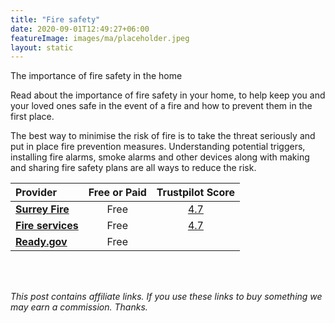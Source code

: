 ```yaml
---
title: "Fire safety"
date: 2020-09-01T12:49:27+06:00
featureImage: images/ma/placeholder.jpeg
layout: static
---
```


The importance of fire safety in the home

Read about the importance of fire safety in your home, to help keep you and your loved ones safe in the event of a fire and how to prevent them in the first place.

The best way to minimise the risk of fire is to take the threat seriously and put in place fire prevention measures. Understanding potential triggers, installing fire alarms, smoke alarms and other devices along with making and sharing fire safety plans are all ways to reduce the risk.

| Provider      | Free or Paid  |  Trustpilot Score  |
| :-----------          | :--------------:      |  :--------------:         |
| [**Surrey Fire**](https://surreyfire.co.uk/importance-fire-safety/) | Free | [4.7](https://uk.trustpilot.com/review/fireservice.co.uk) | 
| [**Fire services**](https://www.fireservice.co.uk/safety/) | Free | [4.7](https://uk.trustpilot.com/review/fireservice.co.uk) | 
| [**Ready.gov**](https://www.ready.gov/home-fire-escape-plan) | Free | []() | 
  

<br/><br/>

*This post contains affiliate links. If you use these links to buy something we may
earn a commission. Thanks.*







